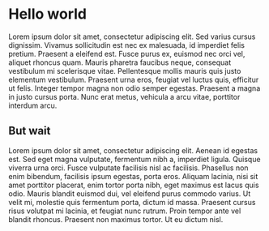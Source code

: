# Hello world

Lorem ipsum dolor sit amet, consectetur adipiscing elit. Sed varius cursus dignissim. Vivamus sollicitudin est nec ex malesuada, id imperdiet felis pretium. Praesent a eleifend est. Fusce purus ex, euismod nec orci vel, aliquet rhoncus quam. Mauris pharetra faucibus neque, consequat vestibulum mi scelerisque vitae. Pellentesque mollis mauris quis justo elementum vestibulum. Praesent urna eros, feugiat vel luctus quis, efficitur ut felis. Integer tempor magna non odio semper egestas. Praesent a magna in justo cursus porta. Nunc erat metus, vehicula a arcu vitae, porttitor interdum arcu.

## But wait

Lorem ipsum dolor sit amet, consectetur adipiscing elit. Aenean id egestas est. Sed eget magna vulputate, fermentum nibh a, imperdiet ligula. Quisque viverra urna orci. Fusce vulputate facilisis nisl ac facilisis. Phasellus non enim bibendum, facilisis ipsum egestas, porta eros. Aliquam lacinia, nisi sit amet porttitor placerat, enim tortor porta nibh, eget maximus est lacus quis odio. Mauris blandit euismod dui, vel eleifend purus commodo varius. Ut velit mi, molestie quis fermentum porta, dictum id massa. Praesent cursus risus volutpat mi lacinia, et feugiat nunc rutrum. Proin tempor ante vel blandit rhoncus. Praesent non maximus tortor. Ut eu dictum nisl.
